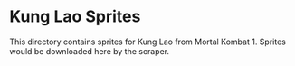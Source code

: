 # Kung Lao Sprites

This directory contains sprites for Kung Lao from Mortal Kombat 1.
Sprites would be downloaded here by the scraper.
